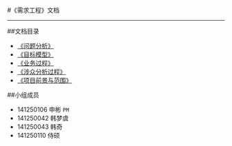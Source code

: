 #《需求工程》文档

---
##文档目录
* <a href="../problemAnalysis" target="_blank">《问题分析》</a>
* <a href="../goalModel" target="_blank">《目标模型》</a>
* <a href="../businessProcess" target="_blank">《业务过程》</a>
* <a href="../stakeholderAnalysis" target="_blank">《涉众分析过程》</a>
* <a href="../ForegroundAndScope" target="_blank">《项目前景与范围》</a>


##小组成员
* 141250106 申彬 `PM`
* 141250042 韩梦虞
* 141250043 韩奇
* 141250110 侍硕
